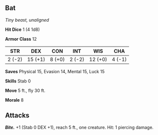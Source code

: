 ## Bat

*Tiny beast, unaligned*

**Hit Dice** 1 (4 1d8)

**Armor Class** 12

| STR     | DEX     | CON     | INT     | WIS     | CHA     |
|---------|---------|---------|---------|---------|---------|
|  2 (-2) | 15 (+1) |  8 (+0) |  2 (-2) | 12 (+0) |  4 (-1) |

**Saves** Physical 15, Evasion 14, Mental 15, Luck 15

**Skills** Stab 0

**Move** 5 ft., fly 30 ft.

**Morale** 8

## Attacks

***Bite.*** +1 (Stab 0 DEX +1), reach 5 ft., one creature. Hit: 1 piercing damage.

